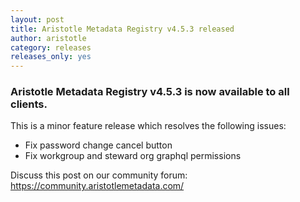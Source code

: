 ```yaml
---
layout: post
title: Aristotle Metadata Registry v4.5.3 released
author: aristotle
category: releases
releases_only: yes
---
```


### Aristotle Metadata Registry v4.5.3 is now available to all clients.

This is a minor feature release which resolves the following issues:

- Fix password change cancel button
- Fix workgroup and steward org graphql permissions

Discuss this post on our community forum: https://community.aristotlemetadata.com/

